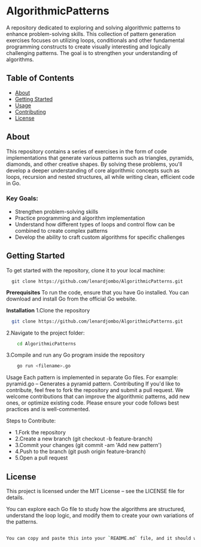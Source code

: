 # AlgorithmicPatterns

A repository dedicated to exploring and solving algorithmic patterns to enhance problem-solving skills. This collection of pattern generation exercises focuses on utilizing loops, conditionals and other fundamental programming constructs to create visually interesting and logically challenging patterns. The goal is to strengthen your understanding of algorithms.

## Table of Contents

- [About](#about)
- [Getting Started](#getting-started)
- [Usage](#usage)
- [Contributing](#contributing)
- [License](#license)

## About

This repository contains a series of exercises in the form of code implementations that generate various patterns such as triangles, pyramids, diamonds, and other creative shapes. By solving these problems, you'll develop a deeper understanding of core algorithmic concepts such as loops, recursion and nested structures, all while writing clean, efficient code in Go.

### Key Goals:
- Strengthen problem-solving skills
- Practice programming and algorithm implementation
- Understand how different types of loops and control flow can be combined to create complex patterns
- Develop the ability to craft custom algorithms for specific challenges

## Getting Started

To get started with the repository, clone it to your local machine:

  ```copy
    git clone https://github.com/lenardjombo/AlgorithmicPatterns.git
```
**Prerequisites**
To run the code, ensure that you have Go installed. You can download and install Go from the official Go website.

**Installation**
1.Clone the repository
```bash
  git clone https://github.com/lenardjombo/AlgorithmicPatterns.git
```
2.Navigate to the project folder:
```bash
    cd AlgorithmicPatterns
```
3.Compile and run any Go program inside the repository
```bash
    go run <filename>.go
```
Usage
Each pattern is implemented in separate Go files. For example:
pyramid.go – Generates a pyramid pattern.
Contributing
If you'd like to contribute, feel free to fork the repository and submit a pull request. We welcome contributions that can improve the algorithmic patterns, add new ones, or optimize existing code. Please ensure your code follows best practices and is well-commented.

Steps to Contribute:
- 1.Fork the repository
- 2.Create a new branch (git checkout -b feature-branch)
- 3.Commit your changes (git commit -am 'Add new pattern')
- 4.Push to the branch (git push origin feature-branch)
- 5.Open a pull request

## License
This project is licensed under the MIT License – see the LICENSE file for details.

You can explore each Go file to study how the algorithms are structured, understand the loop logic, and modify them to create your own variations of the patterns.
```bash
    
You can copy and paste this into your `README.md` file, and it should work perfectly! Let me know if you need further adjustments.
```
